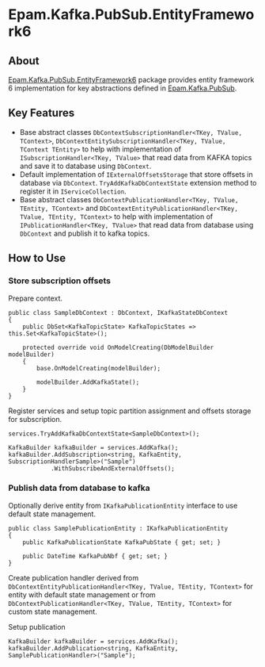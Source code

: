 # Epam.Kafka.PubSub.EntityFramework6

## About

[Epam.Kafka.PubSub.EntityFramework6](https://www.nuget.org/packages/Epam.Kafka.PubSub.EntityFramework6) package provides entity framework 6 implementation for key abstractions defined in [Epam.Kafka.PubSub](https://www.nuget.org/packages/Epam.Kafka.PubSub).

## Key Features

* Base abstract classes `DbContextSubscriptionHandler<TKey, TValue, TContext>`, `DbContextEntitySubscriptionHandler<TKey, TValue, TContext TEntity>` to help with implementation of `ISubscriptionHandler<TKey, TValue>` that read data from KAFKA topics and save it to database using `DbContext`.
* Default implementation of `IExternalOffsetsStorage` that store offsets in database via `DbContext`. `TryAddKafkaDbContextState` extension method to register it in `IServiceCollection`. 
* Base abstract classes `DbContextPublicationHandler<TKey, TValue, TEntity, TContext>` and `DbContextEntityPublicationHandler<TKey, TValue, TEntity, TContext>` to help with implementation of `IPublicationHandler<TKey, TValue>` that read data from database using `DbContext` and publish it to kafka topics.

## How to Use

### Store subscription offsets

Prepare context.
```
public class SampleDbContext : DbContext, IKafkaStateDbContext
{    
    public DbSet<KafkaTopicState> KafkaTopicStates => this.Set<KafkaTopicState>();

    protected override void OnModelCreating(DbModelBuilder modelBuilder)
    {
        base.OnModelCreating(modelBuilder);

        modelBuilder.AddKafkaState();
    }
}
```

Register services and setup topic partition assignment and offsets storage for subscription.

```
services.TryAddKafkaDbContextState<SampleDbContext>();

KafkaBuilder kafkaBuilder = services.AddKafka();
kafkaBuilder.AddSubscription<string, KafkaEntity, SubscriptionHandlerSample>("Sample")
            .WithSubscribeAndExternalOffsets();
```

### Publish data from database to kafka

Optionally derive entity from `IKafkaPublicationEntity` interface to use default state management.

```
public class SamplePublicationEntity : IKafkaPublicationEntity
{
    public KafkaPublicationState KafkaPubState { get; set; }

    public DateTime KafkaPubNbf { get; set; }
}
```

Create publication handler derived from `DbContextEntityPublicationHandler<TKey, TValue, TEntity, TContext>` for entity with default state management or from `DbContextPublicationHandler<TKey, TValue, TEntity, TContext>` for custom state management.

Setup publication
```
KafkaBuilder kafkaBuilder = services.AddKafka();
kafkaBuilder.AddPublication<string, KafkaEntity, SamplePublicationHandler>("Sample");
```